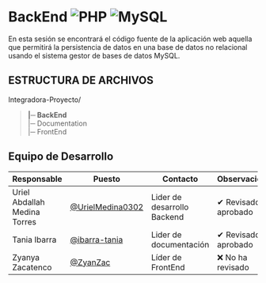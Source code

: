 # BackEnd ![PHP](https://img.shields.io/badge/PHP-777BB4?style=for-the-badge&logo=php&logoColor=white) ![MySQL](https://img.shields.io/badge/MySQL-005C84?style=for-the-badge&logo=mysql&logoColor=white) 

En esta sesión se encontrará el código fuente de la aplicación web aquella que permitirá la persistencia de datos en una base de datos no relacional usando el sistema gestor de bases de datos MySQL.


## ESTRUCTURA DE ARCHIVOS

Integradora-Proyecto/<br>
>**|─ BackEnd**<br>
>|─ Documentation <br>
>|─ FrontEnd<br>


## Equipo de Desarrollo
| Responsable | Puesto | Contacto | Observaciones |
|-------------|--------|----------|---------------|
|Uriel Abdallah Medina Torres |[@UrielMedina0302](https://github.com/UrielMedina0302)|Lider de desarrollo Backend|✔ Revisado y aprobado|
|Tania Ibarra|[@ibarra-tania](https://github.com/ibarra-tania)|Lider de documentación|✔ Revisado y aprobado|
|Zyanya Zacatenco|[@ZyanZac](https://github.com/ZyanZac)|Líder de FrontEnd|❌ No ha revisado|
